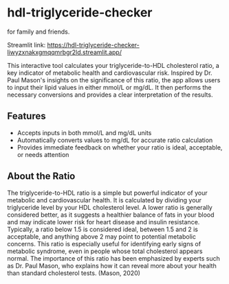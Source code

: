 # hdl-triglyceride-checker

for family and friends.

Streamlit link: https://hdl-triglyceride-checker-liwyzxnakxgmqqmrbgr2ld.streamlit.app/

This interactive tool calculates your triglyceride-to-HDL cholesterol ratio, a key indicator of metabolic health and cardiovascular risk. Inspired by Dr. Paul Mason's insights on the significance of this ratio, the app allows users to input their lipid values in either mmol/L or mg/dL. It then performs the necessary conversions and provides a clear interpretation of the results.
## Features
- Accepts inputs in both mmol/L and mg/dL units
- Automatically converts values to mg/dL for accurate ratio calculation
- Provides immediate feedback on whether your ratio is ideal, acceptable, or needs attention

## About the Ratio
The triglyceride-to-HDL ratio is a simple but powerful indicator of your metabolic and cardiovascular health. It is calculated by dividing your triglyceride level by your HDL cholesterol level. A lower ratio is generally considered better, as it suggests a healthier balance of fats in your blood and may indicate lower risk for heart disease and insulin resistance. Typically, a ratio below 1.5 is considered ideal, between 1.5 and 2 is acceptable, and anything above 2 may point to potential metabolic concerns. This ratio is especially useful for identifying early signs of metabolic syndrome, even in people whose total cholesterol appears normal. The importance of this ratio has been emphasized by experts such as Dr. Paul Mason, who explains how it can reveal more about your health than standard cholesterol tests.
(Mason, 2020)
